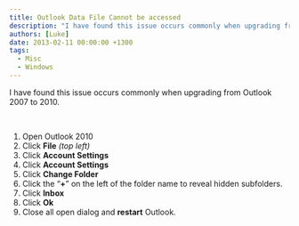 ```yaml
---
title: Outlook Data File Cannot be accessed
description: "I have found this issue occurs commonly when upgrading from Outlook 2007 to 2010."
authors: [Luke]
date: 2013-02-11 00:00:00 +1300
tags:
  - Misc
  - Windows
---
```

I have found this issue occurs commonly when upgrading from Outlook 2007 to 2010.

&nbsp;

  1. Open Outlook 2010
  2. Click **File** _(top left)_
  3. Click **Account Settings**
  4. Click **Account Settings**
  5. Click **Change Folder**
  6. Click the “**+**” on the left of the folder name to reveal hidden subfolders.
  7. Click **Inbox**
  8. Click **Ok**
  9. Close all open dialog and **restart** Outlook.
